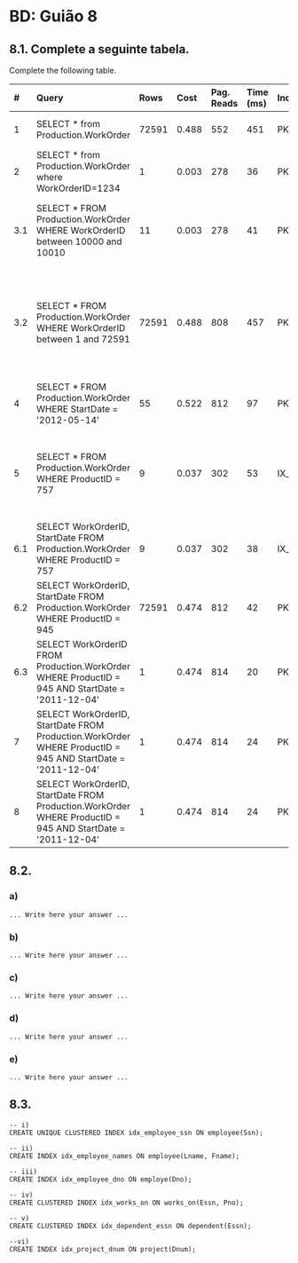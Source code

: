 # BD: Guião 8


## ​8.1. Complete a seguinte tabela.
Complete the following table.

| #    | Query                                                                                                      | Rows  | Cost  | Pag. Reads | Time (ms) | Index used | Index Op.            | Discussion |
| :--- | :--------------------------------------------------------------------------------------------------------- | :---- | :---- | :--------- | :-------- | :--------- | :------------------- | :--------- |
| 1    | SELECT * from Production.WorkOrder                                                                         | 72591 | 0.488 | 552        | 451       |PK_WorkOrder_WorkOrderID  | Clustered Index Scan |    Pretendemos obter todas as rows         |
| 2    | SELECT * from Production.WorkOrder where WorkOrderID=1234                                                  |     1  |    0.003   |      278      |      36     |      PK_WorkOrder_WorkOrderID      |       Clustered Index Seek               |         foi mais rapido do que a #1 pois só quisemos obter apenas uma row   |
| 3.1  | SELECT * FROM Production.WorkOrder WHERE WorkOrderID between 10000 and 10010                               |     11  |   0.003     |       278     |        41   |    PK_WorkOrder_WorkOrderID        |     Clustered Index Seek                 |      Obtivemos um tempo maior em relaçao ao anterioir pois aqui tivemos de retirar as rows desde a 10000 ate 10010      |
| 3.2  | SELECT * FROM Production.WorkOrder WHERE WorkOrderID between 1 and 72591                                   |  72591     |  0.488     |    808        |   457       |      PK_WorkOrder_WorkOrderID      |       Clustered Index Seek  |       Esta consulta pega todas as linhas da tabela WorkOrder (IDs de ordem de trabalho variam entre 1 e 72591). Isso explica a alta quantidade de leituras de página e o tempo mais longo de execução.  |
| 4    | SELECT * FROM Production.WorkOrder WHERE StartDate = '2012-05-14'                                          | 55      |0.522       | 812           | 97          |PK_WorkOrder_WorkOrderID  | Clustered Index Scan |    Obter todas as rows em que o trabalho começou a 2012-05-14   |
| 5    | SELECT * FROM Production.WorkOrder WHERE ProductID = 757                                                   |   9    |0.037       |302            |       53    |     IX_WorkOrder_ProductID       |   Non clusteres Index Seek                   |     Esta consulta mostra uma performance superior em comparação com as anteriores, graças ao uso do índice não clusterizado IX_WorkOrder_ProductID       |
| 6.1  | SELECT WorkOrderID, StartDate FROM Production.WorkOrder WHERE ProductID = 757                              |   9    |  0.037     |      302      | 38          |      IX_WorkOrder_ProductID       |   Non clusteres Index Seek      |  Nesta com o mesmo numero paginas lidas ainda foi possivel ter menos tempo de execuçao          |
| 6.2  | SELECT WorkOrderID, StartDate FROM Production.WorkOrder WHERE ProductID = 945                              |72591       |  0.474      |  812          | 42          |       PK_WorkOrder_WorkOrderID  | Clustered Index Scan        |       Apesar do alto numero de paginas lidas o tempo de execuçao é baixo    |
| 6.3  | SELECT WorkOrderID FROM Production.WorkOrder WHERE ProductID = 945 AND StartDate = '2011-12-04'            |    1   |      0.474 |    814        |    20       |    PK_WorkOrder_WorkOrderID  | Clustered Index Scan       | tem muitas paginas lidas e o tempo é muito baixo xomparado aos anteriores           |
| 7    | SELECT WorkOrderID, StartDate FROM Production.WorkOrder WHERE ProductID = 945 AND StartDate = '2011-12-04' |   1    |      0.474 |       814     | 24          |          PK_WorkOrder_WorkOrderID  | Clustered Index Scan                  |    Esta consulta utiliza um "Clustered Index Scan" para buscar o WorkOrderID e StartDate         |
| 8   | SELECT WorkOrderID, StartDate FROM Production.WorkOrder WHERE ProductID = 945 AND StartDate = '2011-12-04' |   1    |      0.474 |       814     | 24          |          PK_WorkOrder_WorkOrderID  | Clustered Index Scan                  |   Esta consulta utiliza um "Clustered Index Scan" para buscar o WorkOrderID e StartDate          |

## ​8.2.

### a)

```
... Write here your answer ...
```

### b)

```
... Write here your answer ...
```

### c)

```
... Write here your answer ...
```

### d)

```
... Write here your answer ...
```

### e)

```
... Write here your answer ...
```

## ​8.3.

```
-- i)
CREATE UNIQUE CLUSTERED INDEX idx_employee_ssn ON employee(Ssn);

-- ii)
CREATE INDEX idx_employee_names ON employee(Lname, Fname);

-- iii)
CREATE INDEX idx_employee_dno ON employe(Dno);

-- iv)
CREATE CLUSTERED INDEX idx_works_on ON works_on(Essn, Pno);

-- v)
CREATE CLUSTERED INDEX idx_dependent_essn ON dependent(Essn);

--vi)
CREATE INDEX idx_project_dnum ON project(Dnum);
```

